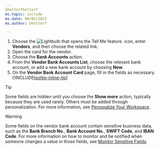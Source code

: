 ```yaml
---
bholtorfholtorf
ms.topic: include
ms.date: 08/03/2023
ms.author: bholtorf

---
```


1. Choose the ![Lightbulb that opens the Tell Me feature.](../media/ui-search/search_small.png "Tell me what you want to do") icon, enter **Vendors**, and then choose the related link.
2. Open the card for the vendor.
3. Choose the **Bank Accounts** action.
4. From the **Vendor Bank Accounts List**, choose the relevant bank account, or add a new bank account by choosing **New**.
5. On the **Vendor Bank Account Card** page, fill in the fields as necessary. [!INCLUDE[tooltip-inline-tip](../includes/tooltip-inline-tip_md.md)]

> [!TIP]
> Some fields are hidden until you choose the **Show more** action, typically because they are used rarely. Others must be added through personalization. For more information, see [Personalize Your Workspace](../ui-personalization-user.md).

> [!WARNING]
> Some fields on the vendor bank account contain sensitive business data, such as the **Bank Branch No.**, **Bank Account No.**, **SWIFT Code**, and **IBAN Code**. For more information on how to monitor and be notified when someone changes a value in those fields, see [Monitor Sensitive Fields](../across-log-changes.md#monitor-sensitive-fields).
